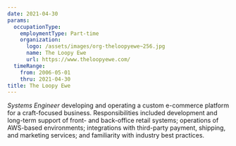 ```yaml
---
date: 2021-04-30
params:
  occupationType:
    employmentType: Part-time
    organization:
      logo: /assets/images/org-theloopyewe~256.jpg
      name: The Loopy Ewe
      url: https://www.theloopyewe.com/
  timeRange:
    from: 2006-05-01
    thru: 2021-04-30
title: The Loopy Ewe
---
```


*Systems Engineer* developing and operating a custom e-commerce platform for a craft-focused business. Responsibilities included development and long-term support of front- and back-office retail systems; operations of AWS-based environments; integrations with third-party payment, shipping, and marketing services; and familiarity with industry best practices.
